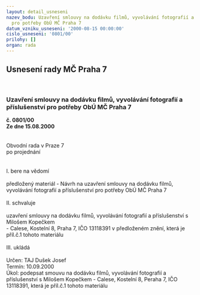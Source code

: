 ```yaml
---
layout: detail_usneseni
nazev_bodu: Uzavření smlouvy na dodávku filmů, vyvolávání fotografií a příslušenství
  pro potřeby ObÚ MČ Praha 7
datum_vzniku_usneseni: '2000-08-15 00:00:00'
cislo_usneseni: '0801/00'
prilohy: []
organ: rada
---
```

<div id="ucUsn_pList" class="usn">
	<span><h2>Usnesení rady MČ Praha 7 </h2>
<br></span><div class="standBody">
<span><h3>Uzavření smlouvy na dodávku filmů, vyvolávání fotografií a příslušenství pro potřeby ObÚ MČ Praha 7</h3></span><div class="center">
		<strong>č. 0801/00</strong><br>
	</div>
<div class="center">
		<strong>Ze dne 15.08.2000</strong><br><br>
	</div>     <br>Obvodní rada v Praze 7<br>po projednání<br><br><br>I.	bere na vědomí<br><br> předložený materiál -  Návrh na uzavření smlouvy na dodávku filmů, vyvolávání fotografií a příslušenství pro potřeby ObÚ MČ Praha 7 <br><br>II.	schvaluje <br><br>uzavření smlouvy na dodávku filmů, vyvolávání fotografií a příslušenství s Milošem Kopečkem <br>- Calese, Kostelní 8, Praha 7, IČO 13118391 v předloženém znění, která je příl.č.1 tohoto materiálu<br><br>III.	ukládá <br><br> Určen:	     	TAJ Dušek Josef<br>Termín: 10.09.2000<br>Úkol:	podepsat smouvu na dodávku filmů, vyvolávání fotografií a příslušenství s Milošem Kopečkem - Calese, Kostelní 8, Peraha 7, IČO 13118391, která je příl.č.1 tohoto materiálu<br> <br>
</div>
</div>